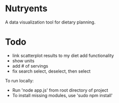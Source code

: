 # Nutryents
A data visualization tool for dietary planning.

# Todo
* link scatterplot results to my diet add functionality
* show units
* add # of servings
* fix search select, deselect, then select

To run locally:
* Run 'node app.js' from root directory of project
* To install missing modules, use 'sudo npm install'

